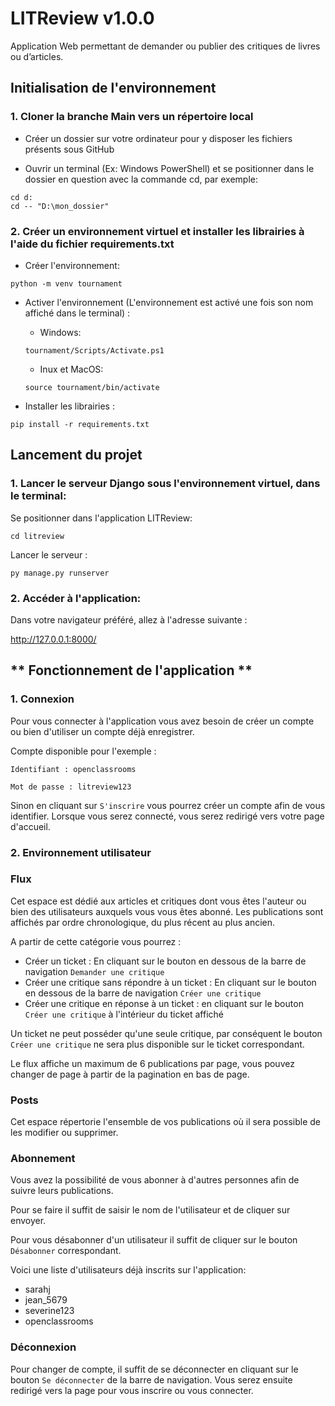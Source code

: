 # **LITReview v1.0.0**

Application Web permettant de demander ou publier des critiques de livres ou d’articles.

## **Initialisation de l'environnement**

### 1. Cloner la branche Main vers un répertoire local

- Créer un dossier sur votre ordinateur pour y disposer les fichiers présents sous GitHub

- Ouvrir un terminal (Ex: Windows PowerShell) et se positionner dans le dossier en question avec la commande cd, par exemple:

```
cd d:
cd -- "D:\mon_dossier"
```

### 2. Créer un environnement virtuel et installer les librairies à l'aide du fichier requirements.txt

- Créer l'environnement:


`python -m venv tournament`

- Activer l'environnement (L'environnement est activé une fois son nom affiché dans le terminal) : 

    - Windows:

    `tournament/Scripts/Activate.ps1` 

    - Inux et MacOS:  

    `source tournament/bin/activate`

- Installer les librairies : 

`pip install -r requirements.txt`


## **Lancement du projet**

### 1. Lancer le serveur Django sous l'environnement virtuel, dans le terminal:

Se positionner dans l'application LITReview:

`cd litreview`

Lancer le serveur :

`py manage.py runserver`

### 2. Accéder à l'application:

Dans votre navigateur préféré, allez à l'adresse suivante :

http://127.0.0.1:8000/


## ** Fonctionnement de l'application **

### 1. Connexion

Pour vous connecter à l'application vous avez besoin de créer un compte ou bien d'utiliser un compte déjà enregistrer.

Compte disponible pour l'exemple :
```
Identifiant : openclassrooms

Mot de passe : litreview123
```

Sinon en cliquant sur `S'inscrire` vous pourrez créer un compte afin de vous identifier.
Lorsque vous serez connecté, vous serez redirigé vers votre page d'accueil.

### 2. Environnement utilisateur

### Flux

Cet espace est dédié aux articles et critiques dont vous êtes l'auteur ou bien des utilisateurs auxquels vous vous êtes abonné.
Les publications sont affichés par ordre chronologique, du plus récent au plus ancien.

A partir de cette catégorie vous pourrez :
  - Créer un ticket : En cliquant sur le bouton en dessous de la barre de navigation `Demander une critique`
  - Créer une critique sans répondre à un ticket : En cliquant sur le bouton en dessous de la barre de navigation `Créer une critique`
  - Créer une critique en réponse à un ticket : en cliquant sur le bouton `Créer une critique` à l'intérieur du ticket affiché
  
Un ticket ne peut posséder qu'une seule critique, par conséquent le bouton `Créer une critique` ne sera plus disponible sur le ticket correspondant.

Le flux affiche un maximum de 6 publications par page, vous pouvez changer de page à partir de la pagination en bas de page.

 ### Posts
 
 Cet espace répertorie l'ensemble de vos publications où il sera possible de les modifier ou supprimer.
 
 ### Abonnement
 
 Vous avez la possibilité de vous abonner à d'autres personnes afin de suivre leurs publications.
 
 Pour se faire il suffit de saisir le nom de l'utilisateur et de cliquer sur envoyer.
 
 Pour vous désabonner d'un utilisateur il suffit de cliquer sur le bouton `Désabonner` correspondant.
 
 Voici une liste d'utilisateurs déjà inscrits sur l'application:
  - sarahj
  - jean_5679
  - severine123
  - openclassrooms
  
### Déconnexion

Pour changer de compte, il suffit de se déconnecter en cliquant sur le bouton `Se déconnecter` de la barre de navigation.
Vous serez ensuite redirigé vers la page pour vous inscrire ou vous connecter.


  



